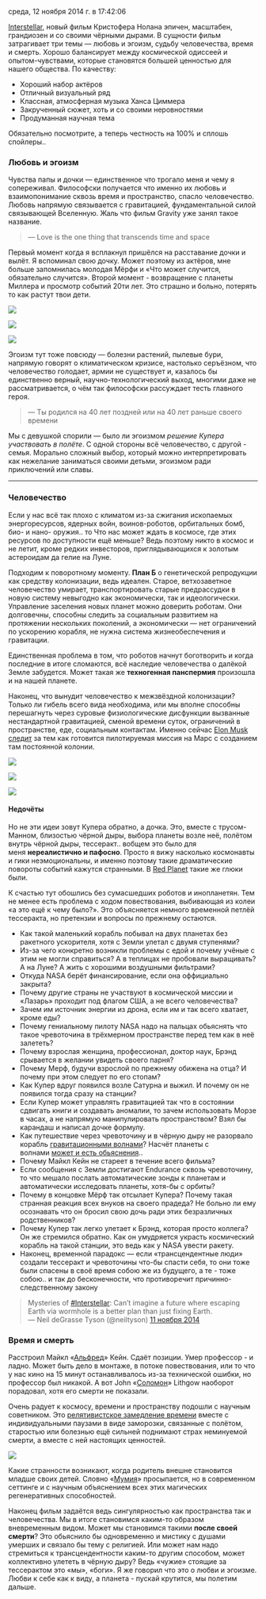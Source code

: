 среда, 12 ноября 2014 г. в 17:42:06

[Interstellar](http://www.imdb.com/title/tt0816692/), новый фильм Кристофера Нолана эпичен, масштабен, грандиозен и со своими чёрными дырами. В сущности фильм затрагивает три темы — любовь и эгоизм, судьбу человечества, время и смерть. Хорошо балансирует между космической одиссеей и опытом-чувствами, которые становятся большей ценностью для нашего общества. По качеству:

- Хороший набор актёров
- Отличный визуальный ряд
- Классная, атмосферная музыка Ханса Циммера
- Закрученный сюжет, хоть и со своими неровностями
- Продуманная научная тема

Обязательно посмотрите, а теперь честность на 100% и сплошь спойлеры..

### Любовь и эгоизм

Чувства папы и дочки — единственное что трогало меня и чему я сопереживал. Философски получается что именно их любовь и взаимопонимание сквозь время и пространство, спасло человечество. Любовь напрямую связывается с гравитацией, фундаментальной силой связывающей Вселенную. Жаль что фильм Gravity уже занял такое название.

> — Love is the one thing that transcends time and space

Первый момент когда я всплакнул пришёлся на расставание дочки и вылёт. Я вспоминал свою дочку. Может поэтому из актёров, мне больше запомнилась молодая Мёрфи и «Что может случится, обязательно случится». Второй момент - возвращение с планеты Миллера и просмотр событий 20ти лет. Это страшно и больно, потерять то как растут твои дети.

![](img/3_fw_img.jpg)

![](img/2_fw_img.jpg)

![](img/1_fw_img.jpg)


Эгоизм тут тоже повсюду — болезни растений, пылевые бури, напрямую говорят о климатическом кризисе, настолько серъёзном, что человечество голодает, армии не существует и, казалось бы единственно верный, научно-технологический выход, многими даже не рассматривается, о чём так философски рассуждает тесть главного героя.

> — Ты родился на 40 лет поздней или на 40 лет раньше своего времени

Мы с девушкой спорили — было ли эгоизмом _решение Купера участвовать в полёте_. С одной стороны всё человечество, с другой - семья. Морально сложный выбор, который можно интерпретировать как нежелание заниматься своими детьми, эгоизмом ради приключений или славы.

---

### Человечество

Если у нас всё так плохо с климатом из-за сжигания ископаемых энергоресурсов, ядерных войн, воинов-роботов, орбитальных бомб, био- и нано- оружия.. то Что нас может ждать в космосе, где этих ресурсов по доступности ещё меньше? Ведь поэтому никто в космос и не летит, кроме редких инвесторов, приглядывающихся к золотым астероидам да гелие на Луне.

Подходим к поворотному моменту. **План Б** о генетической репродукции как средству колонизации, ведь идеален. Старое, ветхозаветное человечество умирает, транспортировать старые предрассудки в новую систему невыгодно как экономически, так и идеологически. Управление заселения новых планет можно доверить роботам. Они долговечны, способны следить за социальным развитием на протяжении нескольких поколений, а экономически — нет ограничений по ускорению корабля, не нужна система жизнеобеспечения и гравитации.

Единственная проблема в том, что роботов начнут боготворить и когда последние в итоге сломаются, всё наследие человечества о далёкой Земле забудется. Может такая же **техногенная панспермия** произошла и на нашей планете.

Наконец, что вынудит человечество к межзвёздной колонизации? Только ли гибель всего вида необходима, или мы вполне способны перешагнуть через суровые физиологические дисфункции вызванные нестандартной гравитацией, сменой времени суток, ограничений в пространстве, еде, социальным контактам. Именно сейчас [Elon Musk следит](http://www.spacex.com/) за тем как готовится пилотируемая миссия на Марс с созданием там постоянной колонии.

![](img/AAAmrKx.jpg)

![](img/78715220141103173905.jpg)

![](img/99150120141103173924.jpg)

#### Недочёты

Но не эти идеи зовут Купера обратно, а дочка. Это, вместе с трусом-Манном, близостью чёрной дыры, выбора планеты возле неё, полётом внутрь чёрной дыры, тессеракт.. вобщем это было для меня **нереалистично и пафосно**. Просто я вижу насколько космонавты и гики неэмоциональны, и именно поэтому такие драматические повороты событий кажутся странными. В [Red Planet](http://www.imdb.com/title/tt0199753/) такие же глюки были.  

К счастью тут обошлись без сумасшедших роботов и инопланетян. Тем не менее есть проблема с ходом повествования, выбивающая из колеи «а это ещё к чему было?». Это объясняется немного временной петлёй тессеракта, но претензии и вопросы по прежнему остаются.

- Как такой маленький корабль побывал на двух планетах без ракетного ускорителя, хотя с Земли улетал с двумя ступенями?
- Из-за чего конкретно возникли проблемы с едой и почему учёные с этим не могли справиться? А в теплицах не пробовали выращивать? А на Луне? А жить с хорошими воздушными фильтрами?
- Откуда NASA берёт финансирование, если она оффициально закрыта?
- Почему другие страны не участвуют в космической миссии и «Лазарь» проходит под флагом США, а не всего человечества?
- Зачем им источник энергии из дрона, если им и так всего хватает, кроме еды?
- Почему гениальному пилоту NASA надо на пальцах обьяснять что такое чревоточина в трёхмерном пространстве перед тем как в неё залететь?
- Почему взрослая женщина, профессионал, доктор наук, Брэнд срывается в желании увидеть своего парня?
- Почему Мерф, будучи взрослой по прежнему обижена на отца? И почему при этом следует по его стопам?
- Как Купер вдруг появился возле Сатурна и выжил. И почему он не появился тогда сразу на станции?
- Если Купер может управлять гравитацией так что в состоянии сдвигать книги и создавать аномалии, то зачем использовать Морзе в часах, а не напрямую манипулировать пространством? Взял бы карандаш и написал дочке формулу.
- Как путешествие через чревоточину и в чёрную дыру не разорвало корабль [гравитационными волнами](http://polymus.ru/ru/pop-science/news/interstellar-spetseffekty-po-nauke/)? Насчёт планеты с волнами [может и есть обьяснения](http://ikjyotsinghkohli24.wordpress.com/2014/11/07/on-the-science-of-interstellar/)..
- Почему Майкл Кейн не стареет в течение всего фильма?
- Если сообщения с Земли достигают Endurance сквозь чревоточину, то что мешало послать автоматические зонды к планетам и автоматически исследовать планеты, хотя-бы с орбиты?
- Почему в концовке Мёрф так отсылает Купера? Почему такая странная реакция всех внуков на своего прадеда? Не больно ли ему осознавать что он бросил свою дочь ради этих безразличных родственников?
- Почему Купер так легко улетает к Брэнд, которая просто коллега? Он же стремился обратно. Как он умудряется украсть космический корабль на такой станции, это ведь как у NASA увести ракету.
- Наконец, временной парадокс — если «трансцендентные люди» создали тессеракт и чревоточины что-бы спасти себя, то они тоже были спасены в своё время собою же из будущего, а те - тоже собою.. и так до бесконечности, что противоречит причинно-следственному закону

> Mysteries of [#Interstellar](https://twitter.com/hashtag/Interstellar?src=hash): Can’t imagine a future where escaping Earth via wormhole is a better plan than just fixing Earth.  
> — Neil deGrasse Tyson (@neiltyson) [11 ноября 2014](https://twitter.com/neiltyson/status/532243423948840960)

### Время и смерть

Расстроил Майкл «[Альфред](http://www.imdb.com/title/tt0468569/)» Кейн. Сдаёт позиции. Умер профессор - и ладно. Может быть дело в монтаже, в потоке повествования, или то что у нас кино на 15 минут останавливалось из-за технической ошибки, но профессор был никакой. А вот John «[Соломон](http://www.imdb.com/title/tt0115082/)» Lithgow наоборот порадовал, хотя его смерти не показали.

Очень радует к космосу, времени и пространству подошли с научным советником. Это [релятивистское замедление времени](http://www.wikiwand.com/ru/%D0%A0%D0%B5%D0%BB%D1%8F%D1%82%D0%B8%D0%B2%D0%B8%D1%81%D1%82%D1%81%D0%BA%D0%BE%D0%B5_%D0%B7%D0%B0%D0%BC%D0%B5%D0%B4%D0%BB%D0%B5%D0%BD%D0%B8%D0%B5_%D0%B2%D1%80%D0%B5%D0%BC%D0%B5%D0%BD%D0%B8) вместе с индивидуальными паузами в виде заморозки, связанные с полётом, старостью или болезнью ещё сильней поднимают страх неминуемой смерти, а вместе с ней настоящих ценностей.

![](img/diagram.jpg)

Какие странности возникают, когда родитель внешне становится младше своих детей. Словно «[Мумия](http://www.imdb.com/title/tt0120616/)» просыпается, но в современном сеттинге и с научным объяснением всех этих магических регенеративных способностей.

Наконец фильм задаётся ведь сингулярностью как пространства так и человечества. Мы в итоге становимся каким-то образом вневременным видом. Может мы становимся такими **после своей смерти**? Это обьяснило бы одновременно и мистику с душами умерших и связало бы тему с религией. Или может нам надо стремиться к трансцендентности каким-то другим способом, может коллективно улететь в чёрную дыру? Ведь «чужие» стоящие за тессерактом это «мы», «боги». Я же говорил что это о любви и эгоизме. Любви к себе как к виду, а планета - пускай крутится, мы полетим дальше.